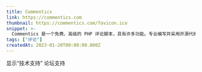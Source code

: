 ```yaml
---
title: Commentics
link: https://commentics.com
thumbnail: https://commentics.com/favicon.ico
snippet: >-
  Commentics 是一个免费、高级的 PHP 评论脚本，具有许多功能。专业编写并采用开源代码，其主要目标是可集成、可定制和安全。它旨在集成到现有页面中。
tags: ["评论"]
createdAt: 2023-01-20T00:00:00.000Z
---
```

显示“技术支持”
论坛支持